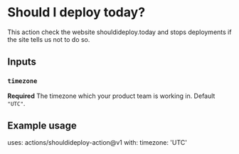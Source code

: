 # Should I deploy today?

This action check the website shouldideploy.today and stops deployments if the site tells us not to do so. 

## Inputs

### `timezone`

**Required** The timezone which your product team is working in. Default `"UTC"`.

## Example usage

uses: actions/shouldideploy-action@v1
with:
  timezone: 'UTC'